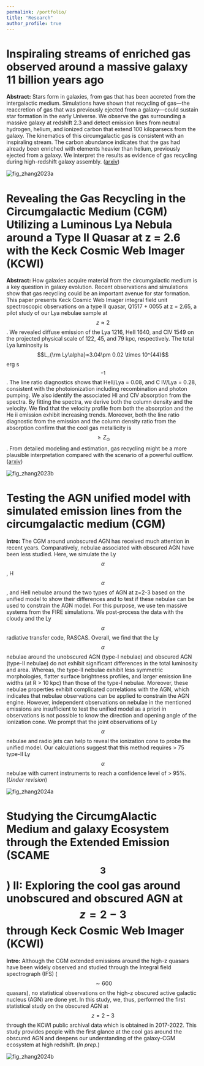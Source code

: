 ```yaml
---
permalink: /portfolio/
title: "Research"
author_profile: true
---
```


Inspiraling streams of enriched gas observed around a massive galaxy 11 billion years ago
====

**Abstract:** Stars form in galaxies, from gas that has been accreted from the intergalactic medium. Simulations have shown that recycling of gas—the reaccretion of gas that was previously ejected from a galaxy—could sustain star formation in the early Universe. We observe the gas surrounding a massive galaxy at redshift 2.3 and detect emission lines from neutral hydrogen, helium, and ionized carbon that extend 100 kiloparsecs from the galaxy. The kinematics of this circumgalactic gas is consistent with an inspiraling stream. The carbon abundance indicates that the gas had already been enriched with elements heavier than helium, previously ejected from a galaxy. We interpret the results as evidence of gas recycling during high-redshift galaxy assembly. ([arxiv](https://arxiv.org/abs/2305.02344))

![fig_zhang2023a](https://zsw6666.github.io/zsw666.github.io/images/Zhang2023a.png)


Revealing the Gas Recycling in the Circumgalactic Medium (CGM) Utilizing a Luminous Lya Nebula around a Type II Quasar at z = 2.6 with the Keck Cosmic Web Imager (KCWI)
====

**Abstract:** How galaxies acquire material from the circumgalactic medium is a key question in galaxy evolution. Recent observations and simulations show that gas recycling could be an important avenue for star formation. This paper presents Keck Cosmic Web Imager integral field unit spectroscopic observations on a type II quasar, Q1517 + 0055 at z = 2.65, a pilot study of our Lya nebulae sample at $$z \approx 2$$. We revealed diffuse emission of the Lya 1216, HeII 1640, and CIV 1549 on the projected physical scale of 122, 45, and 79 kpc, respectively. The total Lya luminosity is $$L_{\rm Ly\alpha}=3.04\pm 0.02 \times 10^{44}$$ erg s$$^{-1}$$. The line ratio diagnostics shows that HeII/Lya = 0.08, and C IV/Lya = 0.28, consistent with the photoionization including recombination and photon pumping. We also identify the associated HI and CIV absorption from the spectra. By fitting the spectra, we derive both the column density and the velocity. We find that the velocity profile from both the absorption and the He ii emission exhibit increasing trends. Moreover, both the line ratio diagnostic from the emission and the column density ratio from the absorption confirm that the cool gas metallicity is $$\geq Z_{\odot}$$. From detailed modeling and estimation, gas recycling might be a more plausible interpretation compared with the scenario of a powerful outflow. ([arxiv](https://arxiv.org/abs/2307.14224))

![fig_zhang2023b](https://zsw6666.github.io/zsw666.github.io/images/Zhang2023b.png)


Testing the AGN unified model with simulated emission lines from the circumgalactic medium (CGM)
====

**Intro:** The CGM around unobscured AGN has received much attention in recent years. Comparatively, nebulae associated with obscured AGN have been less studied. Here, we simulate the Ly$$\alpha$$, H$$\alpha$$, and HeII nebulae around the two types of AGN at z=2-3 based on the unified model to show their differences and to test if these nebulae can be used to constrain the AGN model. For this purpose, we use ten massive systems from the FIRE simulations. We post-process the data with the cloudy and the Ly$$\alpha$$ radiative transfer code, RASCAS. Overall, we find that the Ly$$\alpha$$ nebulae around the unobscured AGN (type-I nebulae) and obscured AGN (type-II nebulae) do not exhibit significant differences in the total luminosity and area. Whereas, the type-II nebulae exhibit less symmetric morphologies, flatter surface brightness profiles, and larger emission line widths (at R > 10 kpc) than those of the type-I nebulae. Moreover, these nebulae properties exhibit complicated correlations with the AGN, which indicates that nebulae observations can be applied to constrain the AGN engine. However, independent observations on nebulae in the mentioned emissions are insufficient to test the unified model as a priori in observations is not possible to know the direction and opening angle of the ionization cone. We prompt that the joint observations of Ly$$\alpha$$ nebulae and radio jets can help to reveal the ionization cone to probe the unified model. Our calculations suggest that this method requires > 75 type-II Ly$$\alpha$$ nebulae with current instruments to reach a confidence level of > 95%. (*Under revision*)


![fig_zhang2024a](https://zsw6666.github.io/zsw666.github.io/images/Zhang_2025.png)


Studying the CircumgAlactic Medium and galaxy Ecosystem through the Extended Emission (SCAME$$^{3}$$) II: Exploring the cool gas around unobscured and obscured AGN at $$z=2-3$$ through Keck Cosmic Web Imager (KCWI)
====

**Intro:** Although the CGM extended emissions around the high-z quasars have been widely observed and studied through the Integral field spectrograph (IFS) ($$\sim 600$$ quasars), no statistical observations on the high-z obscured active galactic nucleus (AGN) are done yet. 
In this study, we, thus, performed the first statistical study on the obscured AGN at $$z=2-3$$ through the KCWI public archival data which is obtained in 2017-2022. 
This study provides people with the first glance at the cool gas around the obscured AGN and deepens our understanding of the galaxy-CGM ecosystem at high redshift. (*In prep.*)

![fig_zhang2024b](https://zsw6666.github.io/zsw666.github.io/images/Zhang2024b.png)
